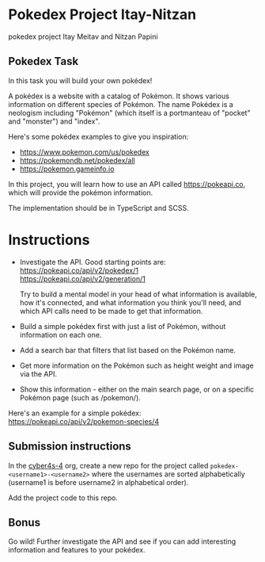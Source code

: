 # Pokedex Project Itay-Nitzan

pokedex project Itay Meitav and Nitzan Papini
## Pokedex Task

In this task you will build your own pokédex!

A pokédex is a website with a catalog of Pokémon. It shows various information on different species of Pokémon. The name Pokédex is a neologism including "Pokémon" (which itself is a portmanteau of "pocket" and "monster") and "index".

Here's some pokédex examples to give you inspiration:
* https://www.pokemon.com/us/pokedex
* https://pokemondb.net/pokedex/all
* https://pokemon.gameinfo.io

In this project, you will learn how to use an API called https://pokeapi.co, which will provide the pokémon information.

The implementation should be in TypeScript and SCSS.


# Instructions
- Investigate the API. Good starting points are:
https://pokeapi.co/api/v2/pokedex/1
https://pokeapi.co/api/v2/generation/1

  Try to build a mental model in your head of what information is available, how it's connected, and what information you think you'll need, and which API calls need to be made to get that information.

- Build a simple pokédex first with just a list of Pokémon, without information on each one.

- Add a search bar that filters that list based on the Pokémon name.

- Get more information on the Pokémon such as height weight and image via the API.

- Show this information - either on the main search page, or on a specific Pokémon page (such as /pokemon/<id>).

Here's an example for a simple pokédex:
https://pokeapi.co/api/v2/pokemon-species/4


## Submission instructions
In the [cyber4s-4](https://github.com/cyber4s-4) org, create a new repo for the project called `pokedex-<username1>-<username2>` where the usernames are sorted alphabetically (username1 is before username2 in alphabetical order).

Add the project code to this repo.


## Bonus

Go wild! Further investigate the API and see if you can add interesting information and features to your pokédex.
